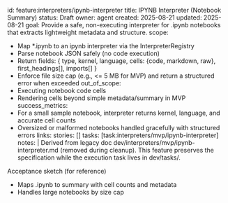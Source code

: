 id: feature:interpreters/ipynb-interpreter
title: IPYNB Interpreter (Notebook Summary)
status: Draft
owner: agent
created: 2025-08-21
updated: 2025-08-21
goal: Provide a safe, non-executing interpreter for .ipynb notebooks that extracts lightweight metadata and structure.
scope:
  - Map *.ipynb to an ipynb interpreter via the InterpreterRegistry
  - Parse notebook JSON safely (no code execution)
  - Return fields: { type, kernel, language, cells: {code, markdown, raw}, first_headings[], imports[] }
  - Enforce file size cap (e.g., <= 5 MB for MVP) and return a structured error when exceeded
out_of_scope:
  - Executing notebook code cells
  - Rendering cells beyond simple metadata/summary in MVP
success_metrics:
  - For a small sample notebook, interpreter returns kernel, language, and accurate cell counts
  - Oversized or malformed notebooks handled gracefully with structured errors
links:
  stories: []
  tasks: [task:interpreters/mvp/ipynb-interpreter]
notes: |
  Derived from legacy doc dev/interpreters/mvp/ipynb-interpreter.md (removed during cleanup). This feature preserves the specification while the execution task lives in dev/tasks/.

Acceptance sketch (for reference)
- Maps .ipynb to summary with cell counts and metadata
- Handles large notebooks by size cap

